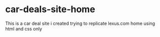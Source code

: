 # car-deals-site-home
This is a car deal site i created trying to replicate lexus.com home using html and css only
